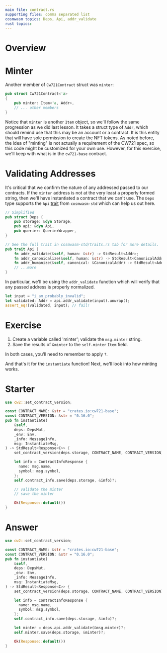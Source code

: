 ```yaml
---
main file: contract.rs 
supporting files: comma separated list
cosmwasm topics: Deps, Api, addr_validate
rust topics:
---
```


# Overview
> 

# Minter
Another member of `Cw721Contract` struct was `minter`:
```rust
pub struct Cw721Contract<'a>
{
    pub minter: Item<'a, Addr>,
    // ... other members
}
```

Notice that `minter` is another `Item` object, so we'll follow the same progression as we did last lesson. It takes a struct type of `Addr`, which should remind use that this may be an account or a contract. It is this entity that will have sole permission to create the NFT tokens. As noted before, the idea of "minting" is not actually a requirement of the CW721 spec, so this code might be customized for your own use. However, for this exercise, we'll keep with what is in the `cw721-base` contract.

# Validating Addresses
It's critical that we confirm the nature of any addressed passed to our contracts. If the `minter` address is not at the very least a properly formed string, then we'll have instantiated a contract that we can't use. The `Deps` type supports the `Api` [trait](https://docs.rs/cosmwasm-std/latest/cosmwasm_std/trait.Api.html)<ExternalLink> from `cosmwasm-std` which can help us out here.
```rust
// Simplified
pub struct Deps {
    pub storage: &dyn Storage,
    pub api: &dyn Api,
    pub querier: QuerierWrapper,
}

// See the full trait in cosmwasm-std/traits.rs tab for more details.
pub trait Api {
    fn addr_validate(&self, human: &str) -> StdResult<Addr>;
    fn addr_canonicalize(&self, human: &str) -> StdResult<CanonicalAddr>;
    fn addr_humanize(&self, canonical: &CanonicalAddr) -> StdResult<Addr>;
    // ...more
}
```

In particular, we'll be using the `addr_validate` function which will verify that any passed address is properly normalized. 
```rust
let input = "i_am_probably_invalid";
let validated: Addr = api.addr_validate(input).unwrap();
assert_eq!(validated, input); // fail!
```

# Exercise

1. Create a variable called 'minter'; validate the `msg.minter` string.
2. Save the results of `&minter` to the `self.minter` `Item` field.

In both cases, you'll need to remember to apply `?`. 

And that's it for the `instantiate` function! Next, we'll look into how minting works.

# Starter
```rust
use cw2::set_contract_version;

const CONTRACT_NAME: &str = "crates.io:cw721-base";
const CONTRACT_VERSION: &str = "0.16.0";
pub fn instantiate(
    &self,
    deps: DepsMut,
    _env: Env,
    _info: MessageInfo,
    msg: InstantiateMsg,
) -> StdResult<Response<C>> {
    set_contract_version(deps.storage, CONTRACT_NAME, CONTRACT_VERSION)?;

    let info = ContractInfoResponse {
      name: msg.name,
      symbol: msg.symbol,
    };
    self.contract_info.save(deps.storage, &info)?;

    // validate the minter
    // save the minter

    Ok(Response::default())
}
```

# Answer
```rust
use cw2::set_contract_version;

const CONTRACT_NAME: &str = "crates.io:cw721-base";
const CONTRACT_VERSION: &str = "0.16.0";
pub fn instantiate(
    &self,
    deps: DepsMut,
    _env: Env,
    _info: MessageInfo,
    msg: InstantiateMsg,
) -> StdResult<Response<C>> {
    set_contract_version(deps.storage, CONTRACT_NAME, CONTRACT_VERSION)?;

    let info = ContractInfoResponse {
      name: msg.name,
      symbol: msg.symbol,
    };
    self.contract_info.save(deps.storage, &info)?;

    let minter = deps.api.addr_validate(&msg.minter)?;
    self.minter.save(deps.storage, &minter)?;

    Ok(Response::default())
}
```